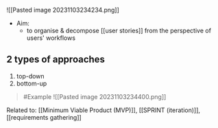 ![[Pasted image 20231103234234.png]]
- Aim:
	- to organise & decompose [[user stories]] from the perspective of users' workflows

## 2 types of approaches
1. top-down
2. bottom-up

>	#Example 
>	![[Pasted image 20231103234400.png]]

Related to: [[Minimum Viable Product (MVP)]], [[SPRINT (iteration)]], [[requirements gathering]]